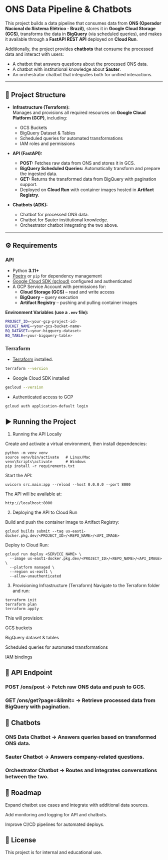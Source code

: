 # ONS Data Pipeline & Chatbots

This project builds a data pipeline that consumes data from **ONS (Operador Nacional do Sistema Elétrico - Brazil)**, stores it in **Google Cloud Storage (GCS)**, transforms the data in **BigQuery** (via scheduled queries), and makes it available through a **FastAPI REST API** deployed on **Cloud Run**.  

Additionally, the project provides **chatbots** that consume the processed data and interact with users:
- A chatbot that answers questions about the processed ONS data.
- A chatbot with institutional knowledge about **Sauter**.
- An orchestrator chatbot that integrates both for unified interactions.

---

## 📂 Project Structure

- **Infrastructure (Terraform):**  
  Manages and provisions all required resources on **Google Cloud Platform (GCP)**, including:
  - GCS Buckets  
  - BigQuery Dataset & Tables  
  - Scheduled queries for automated transformations  
  - IAM roles and permissions  

- **API (FastAPI):**  
  - **POST:** Fetches raw data from ONS and stores it in GCS.  
  - **BigQuery Scheduled Queries:** Automatically transform and prepare the ingested data.  
  - **GET:** Returns the transformed data from BigQuery with pagination support.  
  - Deployed on **Cloud Run** with container images hosted in **Artifact Registry**.  

- **Chatbots (ADK):**  
  - Chatbot for processed ONS data.  
  - Chatbot for Sauter institutional knowledge.  
  - Orchestrator chatbot integrating the two above.  

---

## ⚙️ Requirements

### API
- Python **3.11+**
- [Poetry](https://python-poetry.org/) or `pip` for dependency management
- [Google Cloud SDK (gcloud)](https://cloud.google.com/sdk/docs/install) configured and authenticated
- A GCP Service Account with permissions for:
  - **Cloud Storage (GCS)** – read and write access  
  - **BigQuery** – query execution  
  - **Artifact Registry** – pushing and pulling container images  

**Environment Variables (use a `.env` file):**
```bash
PROJECT_ID=<your-gcp-project-id>
BUCKET_NAME=<your-gcs-bucket-name>
BQ_DATASET=<your-bigquery-dataset>
BQ_TABLE=<your-bigquery-table>
````

### Terraform
 - [Terraform](https://developer.hashicorp.com/terraform) installed.
 ```bash
 terraform --version
 ````

 - Google Cloud SDK installed

 ```bash
 gecloud --version
 ```

 - Authenticated access to GCP

 ```bash
 gcloud auth application-default login
 ```

 ## ▶️ Running the Project

 1. Running the API Locally

Create and activate a virtual environment, then install dependencies:

```
python -m venv venv
source venv/bin/activate   # Linux/Mac
venv\Scripts\activate      # Windows
pip install -r requirements.txt
```

Start the API:

```
uvicorn src.main:app --reload --host 0.0.0.0 --port 8000
```

The API will be available at:
```
http://localhost:8000
```

2. Deploying the API to Cloud Run

Build and push the container image to Artifact Registry:

```
gcloud builds submit --tag us-east1-docker.pkg.dev/<PROJECT_ID>/<REPO_NAME>/<API_IMAGE>
```

Deploy to Cloud Run:
```
gcloud run deploy <SERVICE_NAME> \
  --image us-east1-docker.pkg.dev/<PROJECT_ID>/<REPO_NAME>/<API_IMAGE> \
  --platform managed \
  --region us-east1 \
  --allow-unauthenticated
```

3. Provisioning Infrastructure (Terraform)
Navigate to the Terraform folder and run:
```
terraform init
terraform plan
terraform apply
```

This will provision:

GCS buckets

BigQuery dataset & tables

Scheduled queries for automated transformations

IAM bindings

## 📖 API Endpoint

### POST /ons/post → Fetch raw ONS data and push to GCS.
### GET /ons/get?page=<number>&limit=<number> → Retrieve processed data from BigQuery with pagination.

## 🤖 Chatbots

### ONS Data Chatbot → Answers queries based on transformed ONS data.
### Sauter Chatbot → Answers company-related questions.
### Orchestrator Chatbot → Routes and integrates conversations between the two.

## 📌 Roadmap

Expand chatbot use cases and integrate with additional data sources.

Add monitoring and logging for API and chatbots.

Improve CI/CD pipelines for automated deploys.

## 📄 License

This project is for internal and educational use.








